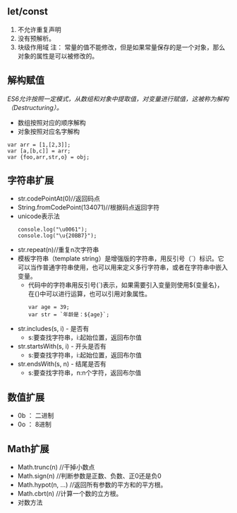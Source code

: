 ## let/const

1. 不允许重复声明
2. 没有预解析。
3. 块级作用域
注： 常量的值不能修改，但是如果常量保存的是一个对象，那么对象的属性是可以被修改的。

## 解构赋值

*ES6允许按照一定模式，从数组和对象中提取值，对变量进行赋值，这被称为解构（Destructuring）。*
+ 数组按照对应的顺序解构
+ 对象按照对应名字解构
```
var arr = [1,[2,3]];
var [a,[b,c]] = arr;
var {foo,arr,str,o} = obj;
```

## 字符串扩展

+ str.codePointAt(0)//返回码点
+ String.fromCodePoint(134071)//根据码点返回字符
+ unicode表示法
  ```
  console.log("\u0061");
  console.log("\u{20BB7}");
  ```
+ str.repeat(n)//重复n次字符串
+ 模板字符串（template string）是增强版的字符串，用反引号（`）标识。它可以当作普通字符串使用，也可以用来定义多行字符串，或者在字符串中嵌入变量。
  + 代码中的字符串用反引号(`)表示，如果需要引入变量则使用${变量名}，	在{}中可以进行运算，也可以引用对象属性。
    ```
    var age = 39;
    var str = `年龄是：${age}`;
    ```
+ str.includes(s, i) - 是否有
  + s:要查找字符串，i:起始位置，返回布尔值
+ str.startsWith(s, i) - 开头是否有
  + s:要查找字符串，i:起始位置，返回布尔值
+ str.endsWith(s, n) - 结尾是否有
  + s:要查找字符串，n:n个字符，返回布尔值

## 数值扩展

+ 0b ： 二进制
+ 0o ： 8进制

## Math扩展

+ Math.trunc(n) //干掉小数点
+ Math.sign(n) //判断参数是正数、负数、正0还是负0
+ Math.hypot(n, ...) //返回所有参数的平方和的平方根。
+ Math.cbrt(n) //计算一个数的立方根。
+ 对数方法